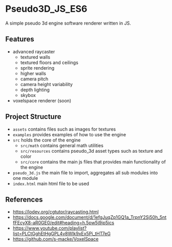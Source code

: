 # Pseudo3D_JS_ES6
A simple pseudo 3d engine software renderer written in JS.

## Features
* advanced raycaster
	* textured walls
	* textured floors and ceilings
	* sprite rendering
	* higher walls
	* camera pitch
	* camera height variability
	* depth lighting
	* skybox
* voxelspace renderer (soon)

## Project Structure
* `assets` contains files such as images for textures
* `examples` provides examples of how to use the engine
* `src` holds the core of the engine
	* `src/math` contains general math utilities 
	* `src/resources` contains pseudo_3d asset types such as texture and color
	* `src/core` contains the main js files that provides main functionality of the engine
* `pseudo_3d.js` the main file to import, aggregates all sub modules into one module
* `index.html` main html file to be used

## References
* https://lodev.org/cgtutor/raycasting.html
* https://docs.google.com/document/d/1efgJuqZp1GQ1a_TrpnY2Sj50h_5ntfFEcyX8-aR0GE0/edit#heading=h.5pw5j9ip5ics
* https://www.youtube.com/playlist?list=PLCtGghEtHgGPL4v8WIk9xEx5Pj_tHT7eG
* https://github.com/s-macke/VoxelSpace